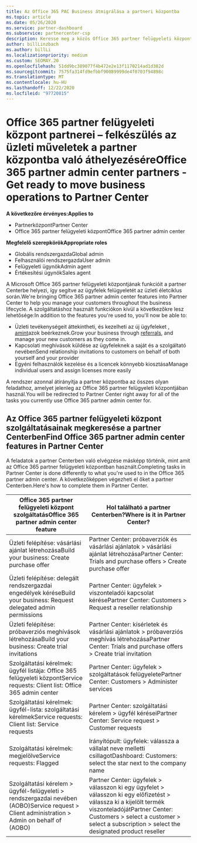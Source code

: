 ```yaml
---
title: Az Office 365 PAC Business átmigrálása a partneri központba
ms.topic: article
ms.date: 05/26/2020
ms.service: partner-dashboard
ms.subservice: partnercenter-csp
description: Keresse meg a közös Office 365 partner felügyeleti központ (PAC) szolgáltatásait, például az üzleti és szolgáltatási kérelmek összeállítását a partneri központba való Migrálás után.
author: billLinzbach
ms.author: billLi
ms.localizationpriority: medium
ms.custom: SEOMAY.20
ms.openlocfilehash: 51dd9bc389077f4b472e2e13f1170214ad1d382d
ms.sourcegitcommit: 7575fa314fd9efbbf90089999de4f0703f94898c
ms.translationtype: MT
ms.contentlocale: hu-HU
ms.lasthandoff: 12/22/2020
ms.locfileid: "97720815"
---
```

# <a name="office-365-partner-admin-center-partners---get-ready-to-move-business-operations-to-partner-center"></a><span data-ttu-id="a213e-103">Office 365 partner felügyeleti központ partnerei – felkészülés az üzleti műveletek a partner központba való áthelyezésére</span><span class="sxs-lookup"><span data-stu-id="a213e-103">Office 365 partner admin center partners - Get ready to move business operations to Partner Center</span></span>

<span data-ttu-id="a213e-104">**A következőre érvényes:**</span><span class="sxs-lookup"><span data-stu-id="a213e-104">**Applies to**</span></span> 

- <span data-ttu-id="a213e-105">Partnerközpont</span><span class="sxs-lookup"><span data-stu-id="a213e-105">Partner Center</span></span>
- <span data-ttu-id="a213e-106">Office 365 partner felügyeleti központ</span><span class="sxs-lookup"><span data-stu-id="a213e-106">Office 365 partner admin center</span></span>

<span data-ttu-id="a213e-107">**Megfelelő szerepkörök**</span><span class="sxs-lookup"><span data-stu-id="a213e-107">**Appropriate roles**</span></span>

- <span data-ttu-id="a213e-108">Globális rendszergazda</span><span class="sxs-lookup"><span data-stu-id="a213e-108">Global admin</span></span>
- <span data-ttu-id="a213e-109">Felhasználói rendszergazda</span><span class="sxs-lookup"><span data-stu-id="a213e-109">User admin</span></span>
- <span data-ttu-id="a213e-110">Felügyeleti ügynök</span><span class="sxs-lookup"><span data-stu-id="a213e-110">Admin agent</span></span>
- <span data-ttu-id="a213e-111">Értékesítési ügynök</span><span class="sxs-lookup"><span data-stu-id="a213e-111">Sales agent</span></span>

<span data-ttu-id="a213e-112">A Microsoft Office 365 partner felügyeleti központjának funkcióit a partner Centerbe helyezi, így segítve az ügyfelek felügyeletét az üzleti életciklus során.</span><span class="sxs-lookup"><span data-stu-id="a213e-112">We're bringing Office 365 partner admin center features into Partner Center to help you manage your customers throughout the business lifecycle.</span></span> <span data-ttu-id="a213e-113">A szolgáltatáshoz használt funkciókon kívül a következőkre lesz lehetősége:</span><span class="sxs-lookup"><span data-stu-id="a213e-113">In addition to the features you're used to, you'll now be able to:</span></span>

- <span data-ttu-id="a213e-114">Üzleti tevékenységeit áttekintheti, és kezelheti az új ügyfeleket [, amint](referrals.md)azok beérkeznek.</span><span class="sxs-lookup"><span data-stu-id="a213e-114">Grow your business through [referrals](referrals.md), and manage your new customers as they come in.</span></span>
- <span data-ttu-id="a213e-115">Kapcsolati meghívások küldése az ügyfeleknek a saját és a szolgáltató nevében</span><span class="sxs-lookup"><span data-stu-id="a213e-115">Send relationship invitations to customers on behalf of both yourself and your provider</span></span>
- <span data-ttu-id="a213e-116">Egyéni felhasználók kezelése és a licencek könnyebb kiosztása</span><span class="sxs-lookup"><span data-stu-id="a213e-116">Manage individual users and assign licenses more easily</span></span>

<span data-ttu-id="a213e-117">A rendszer azonnal átirányítja a partner központba az összes olyan feladathoz, amelyet jelenleg az Office 365 partner felügyeleti központjában használ.</span><span class="sxs-lookup"><span data-stu-id="a213e-117">You will be redirected to Partner Center right away for all of the tasks you currently use Office 365 partner admin center for.</span></span>

## <a name="find-office-365-partner-admin-center-features-in-partner-center"></a><span data-ttu-id="a213e-118">Az Office 365 partner felügyeleti központ szolgáltatásainak megkeresése a partner Centerben</span><span class="sxs-lookup"><span data-stu-id="a213e-118">Find Office 365 partner admin center features in Partner Center</span></span>

<span data-ttu-id="a213e-119">A feladatok a partner Centerben való elvégzése másképp történik, mint amit az Office 365 partner felügyeleti központban használt.</span><span class="sxs-lookup"><span data-stu-id="a213e-119">Completing tasks in Partner Center is done differently to what you're used to in the Office 365 partner admin center.</span></span> <span data-ttu-id="a213e-120">A következőképpen végezheti el őket a partner Centerben.</span><span class="sxs-lookup"><span data-stu-id="a213e-120">Here's how to complete them in Partner Center.</span></span>

| <span data-ttu-id="a213e-121">Office 365 partner felügyeleti központ szolgáltatás</span><span class="sxs-lookup"><span data-stu-id="a213e-121">Office 365 partner admin center feature</span></span>                       | <span data-ttu-id="a213e-122">Hol található a partner Centerben?</span><span class="sxs-lookup"><span data-stu-id="a213e-122">Where is it in Partner Center?</span></span> | 
|   -----------------------------------------------  | -------------- |
| <span data-ttu-id="a213e-123">Üzleti felépítése: vásárlási ajánlat létrehozása</span><span class="sxs-lookup"><span data-stu-id="a213e-123">Build your business: Create purchase offer</span></span> | <span data-ttu-id="a213e-124">Partner Center: próbaverziók és vásárlási ajánlatok > vásárlási ajánlat létrehozása</span><span class="sxs-lookup"><span data-stu-id="a213e-124">Partner Center: Trials and purchase offers > Create purchase offer</span></span> |
| <span data-ttu-id="a213e-125">Üzleti felépítése: delegált rendszergazdai engedélyek kérése</span><span class="sxs-lookup"><span data-stu-id="a213e-125">Build your business: Request delegated admin permissions</span></span> | <span data-ttu-id="a213e-126">Partner Center: ügyfelek > viszonteladói kapcsolat kérése</span><span class="sxs-lookup"><span data-stu-id="a213e-126">Partner Center: Customers > Request a reseller relationship</span></span> |
| <span data-ttu-id="a213e-127">Üzleti felépítése: próbaverziós meghívások létrehozása</span><span class="sxs-lookup"><span data-stu-id="a213e-127">Build your business: Create trial invitations</span></span> | <span data-ttu-id="a213e-128">Partner Center: kísérletek és vásárlási ajánlatok > próbaverziós meghívás létrehozása</span><span class="sxs-lookup"><span data-stu-id="a213e-128">Partner Center: Trials and purchase offers > Create trial invitation</span></span> |
| <span data-ttu-id="a213e-129">Szolgáltatási kérelmek: ügyfél listája: Office 365 felügyeleti központ</span><span class="sxs-lookup"><span data-stu-id="a213e-129">Service requests: Client list: Office 365 admin center</span></span> | <span data-ttu-id="a213e-130">Partner Center: ügyfelek > szolgáltatások felügyelete</span><span class="sxs-lookup"><span data-stu-id="a213e-130">Partner Center: Customers > Administer services</span></span> |
| <span data-ttu-id="a213e-131">Szolgáltatási kérelmek: ügyfél-lista: szolgáltatási kérelmek</span><span class="sxs-lookup"><span data-stu-id="a213e-131">Service requests: Client list: Service requests</span></span> | <span data-ttu-id="a213e-132">Partner Center: szolgáltatási kérelem > ügyfél kérései</span><span class="sxs-lookup"><span data-stu-id="a213e-132">Partner Center: Service request > Customer requests</span></span> |
| <span data-ttu-id="a213e-133">Szolgáltatási kérelmek: megjelölve</span><span class="sxs-lookup"><span data-stu-id="a213e-133">Service requests: Flagged</span></span> | <span data-ttu-id="a213e-134">Irányítópult: ügyfelek: válassza a vállalat neve melletti csillagot</span><span class="sxs-lookup"><span data-stu-id="a213e-134">Dashboard: Customers: select the star next to the company name</span></span> |
| <span data-ttu-id="a213e-135">Szolgáltatási kérelem > ügyfél-felügyeleti > rendszergazdai nevében (AOBO)</span><span class="sxs-lookup"><span data-stu-id="a213e-135">Service request > Client administration > Admin on behalf of (AOBO)</span></span> | <span data-ttu-id="a213e-136">Partner Center: ügyfelek > válasszon ki egy ügyfelet > válasszon ki egy előfizetést > válassza ki a kijelölt termék viszonteladóját</span><span class="sxs-lookup"><span data-stu-id="a213e-136">Partner Center: Customers > select a customer > select a subscription > select the designated product reseller</span></span> |

